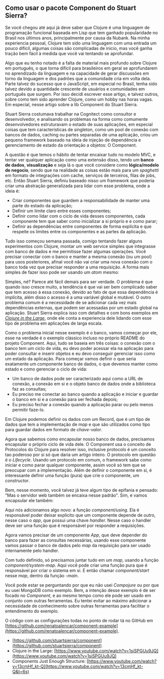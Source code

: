 Como usar o pacote Component do Stuart Sierra?
----------------------------------------------

Se você chegou até aqui já deve saber que Clojure é uma linguagem de programação funcional baseada em Lisp que tem ganhado popularidade no Brasil nos últimos anos, principalmente por causa da Nubank. Na minha experiencia pessoal, Clojure tem sido uma linguagem com uma entrada um pouco difícil, algumas coisas são complicadas de inicio, mas você ganha tração bem fácil à medida que você vai tentando se aprofundar.

Algo que eu tenho notado é a falta de material mais profundo sobre Clojure em português, o que torna difícil para brasileiros em geral se aprofundarem no aprendizado da linguagem e na capacidade de gerar discussões em torno da linguagem e dos padrões que a comunidade cria em volta dela. Parte talvez do sucesso que o JavaScript, em especial no Brasil, tenha sido talvez devido a quantidade crescente de usuários e comunidades em português que surgem. Por isso decidi escrever esse artigo, e talvez outros, sobre como tem sido aprender Clojure, como um hobby nas horas vagas. Em especial, nesse artigo sobre a lib Component do Stuart Sierra.

Stuart Sierra costumava trabalhar na Cognitect como consultor e desenvolvedor, e analisando os problemas na forma como comumente desenvolvedores estruturavam o estado de suas aplicações, em especial coisas que tem características de singleton, como um pool de conexão com bancos de dados, caching ou partes separadas de uma aplicação, criou um pequeno framework baseado na ideia de injeção de dependência e gerenciamento de estado da orientação a objetos: O Component.

A questão é que temos o hábito de tentar encaixar tudo no modelo MVC, e tentar ver qualquer aplicação como uma extensão disso, tendo um **banco de dados**, **visualização** e seja lá o que você considere como **lógica/modelo de negocio**, sendo que na realidade as coisas estão mais para um _spaghetti_ em formato de integrações com cache, serviços de terceiros, filas de jobs, etc. Então Stuart Sierra, definiu baseado nisso um framework que poderia criar uma abstração generalizada para lidar com esse problema, onde a ideia é:

*   Criar componentes que guardem a responsabilidade de manter uma parte do estado da aplicação;
*   Definir um limite claro entre esses componentes;
*   Definir como lidar com o ciclo de vida desses componentes, cada componente tem que saber como inicializar a si próprio e e como parar;
*   Definir as dependências entre componentes de forma explícita e que respeite os limites entre os componentes e as partes da aplicação.

Tudo isso começou semana passada, comigo tentando fazer alguns experimentos com Clojure, montar um web service simples que integrasse com banco de dados e me permitisse fazer algumas operações. Você precisar conectar com o banco e manter a mesma conexão (ou um pool) para usos posteriores, afinal você não vai criar uma nova conexão com o banco toda vez que precisar responder a uma requisição. A forma mais simples de fazer isso pode ser usando um _atom_ mesmo:

Simples, né? Parece até fácil demais para ser verdade. O problema é que quando isso cresce muito, a tendência é que vai ser bem complicado saber que tem acesso à essa conexão, devido ao fato de que essa dependência é implícita, além disso o acesso é a uma variável global e mutável. O outro problema comum é a necessidade de se adicionar cada vez mais dependências externas, que podem ser acessadas por um estado global na aplicação. Stuart Sierra explica isso com detalhes e com bons exemplos em [_Clojure in the Large_](https://www.youtube.com/watch?v=1siSPGUu9JQ), onde ele conta a experiencia dele lidando com esse tipo de problema em aplicações de larga escala.

Como o problema inicial nesse exemplo é o banco, vamos começar por ele, esse na verdade é o exemplo clássico incluso no próprio README do projeto Component. Aqui, tudo se baseia em três coisas: o conexão com o banco tem um ciclo de vida, eu devo poder acessar ela na aplicação para poder consultar e inserir objetos e eu devo conseguir gerenciar isso como um estado da aplicação. Para começar vamos definir o que seria exatamente um componente banco de dados, o que devemos manter como estado e como gerenciar o ciclo de vida:

*   Um banco de dados pode ser caracterizado aqui como a URL de conexão, a conexão em si e o objeto banco de dados onde a biblioteca faz as consultas;
*   Eu preciso me conectar ao banco quando a aplicação e iniciar e guardar o banco em si e a conexão para ser fechada depois;
*   Eu preciso fechar a conexão quando a aplicação parar ou pelo menos permitir faze-lo.

Em Clojure podemos definir os dados com um Record, que é um tipo de dados que tem a implementação de _map_ e que são utilizados como tipo para guardar dados em formato de _chave-valor_.

Agora que sabemos como encapsular nosso banco de dados, precisamos encapsular o próprio ciclo de vida dele. O Component usa o conceito de Protocolos do Clojure para resolver isso, inclusive protocolo é um conceito tao poderoso por si só que daria um artigo inteiro. O protocolo em questão é o _Lifecycle_. Usando um protocolo em comum, o framework sabe como iniciar e como parar qualquer componente, assim você só tem que se preocupar com a implementação. Além de definir o componente em si, é interessante definir uma função (pura) que crie o componente, um _constructor_.

Bem, nesse momento, você talvez já teve algum tipo de epifania e pensado: "Mas o servidor web também se encaixa nesse padrão". Sim, e vamos encapsular ele também:

Aqui nós adicionamos algo novo: a função _component/using_. Ela é responsável poder deixar explicito que um componente depende de outro, nesse caso o _app_, que possui uma chave _handler._ Nesse caso o handler deve ser uma função que é responsável por responder a requisições.

Agora vamos precisar de um componente _App_, que deve depender do banco para fazer as consultas necessárias, usando esse componente vamos passar o banco de dados pelo _map_ da requisição para ser usado internamente pelo handler.

Com tudo definido, só precisamos juntar tudo em um _map_, usando a função _component/system-map_. Aqui você pode criar uma função pura que é responsável por criar o sistema em si. E então chamar _component/start_ nesse _map_, dentro da função _-main_.

Você pode estar se perguntando por que eu não usei _Compojure_ ou por que eu usei MongoDB como exemplo. Bem, a intenção desse exemplo é de ser focado no _Component_, e ao mesmo tempo como ele pode ser usado em conjunto com outras ferramentas. Eu tentei evitar ao máximo adicionar a necessidade de conhecimento sobre outras ferramentas para facilitar o entendimento do exemplo.

O código com as configurações todas no ponto de rodar tá no GitHub em [https://github.com/renatoalencar/component-example](https://github.com/renatoalencar/component-example).

*   [https://github.com/stuartsierra/component](https://github.com/stuartsierra/component)
*   Clojure in the Large: [https://www.youtube.com/watch?v=1siSPGUu9JQ](https://www.youtube.com/watch?v=1siSPGUu9JQ)
*   Components Just Enough Structure: [https://www.youtube.com/watch?v=13cmHf_kt-Q](https://www.youtube.com/watch?v=13cmHf_kt-Q&t=6s)

